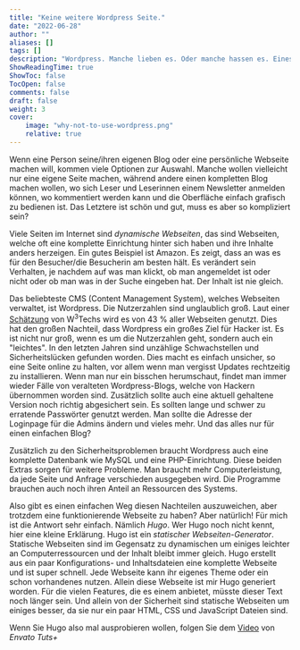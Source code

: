 ```yaml
---
title: "Keine weitere Wordpress Seite."
date: "2022-06-28"
author: ""
aliases: []
tags: []
description: "Wordpress. Manche lieben es. Oder manche hassen es. Eines steht fest, es ist sehr weit verbreitet."
ShowReadingTime: true
ShowToc: false
TocOpen: false
comments: false
draft: false
weight: 3
cover:
    image: "why-not-to-use-wordpress.png"
    relative: true
---
```


Wenn eine Person seine/ihren eigenen Blog oder eine persönliche Webseite machen will, kommen viele Optionen zur Auswahl.
Manche wollen vielleicht nur eine eigene Seite machen, während andere einen kompletten Blog machen wollen, wo sich Leser und Leserinnen einem Newsletter anmelden können, wo kommentiert werden kann und die Oberfläche einfach grafisch zu bedienen ist.
Das Letztere ist schön und gut, muss es aber so kompliziert sein?

Viele Seiten im Internet sind _dynamische Webseiten_, das sind Webseiten, welche oft eine komplette Einrichtung hinter sich haben und ihre Inhalte anders herzeigen.
Ein gutes Beispiel ist Amazon.
Es zeigt, dass an was es für den Besucher/die Besucherin am besten hält.
Es verändert sein Verhalten, je nachdem auf was man klickt, ob man angemeldet ist oder nicht oder ob man was in der Suche eingeben hat.
Der Inhalt ist nie gleich.

Das beliebteste CMS (Content Management System), welches Webseiten verwaltet, ist Wordpress.
Die Nutzerzahlen sind unglaublich groß.
Laut einer [Schätzung](https://w3techs.com/technologies/overview/content_management) von W<sup>3</sup>Techs wird es von 43 % aller Webseiten genutzt.
Dies hat den großen Nachteil, dass Wordpress ein großes Ziel für Hacker ist.
Es ist nicht nur groß, wenn es um die Nutzerzahlen geht, sondern auch ein "leichtes".
In den letzten Jahren sind unzählige Schwachstellen und Sicherheitslücken gefunden worden.
Dies macht es einfach unsicher, so eine Seite online zu halten, vor allem wenn man vergisst Updates rechtzeitig zu installieren.
Wenn man nur ein bisschen herumschaut, findet man immer wieder Fälle von veralteten Wordpress-Blogs, welche von Hackern übernommen worden sind.
Zusätzlich sollte auch eine aktuell gehaltene Version noch richtig abgesichert sein.
Es sollten lange und schwer zu erratende Passwörter genutzt werden.
Man sollte die Adresse der Loginpage für die Admins ändern und vieles mehr.
Und das alles nur für einen einfachen Blog?

Zusätzlich zu den Sicherheitsproblemen braucht Wordpress auch eine komplette Datenbank wie MySQL und eine PHP-Einrichtung.
Diese beiden Extras sorgen für weitere Probleme.
Man braucht mehr Computerleistung, da jede Seite und Anfrage verschieden ausgegeben wird.
Die Programme brauchen auch noch ihren Anteil an Ressourcen des Systems.

Also gibt es einen einfachen Weg diesen Nachteilen auszuweichen, aber trotzdem eine funktionierende Webseite zu haben?
Aber natürlich!
Für mich ist die Antwort sehr einfach.
Nämlich _Hugo_.
Wer Hugo noch nicht kennt, hier eine kleine Erklärung.
Hugo ist ein _statischer Webseiten-Generator_.
Statische Webseiten sind im Gegensatz zu dynamischen um einiges leichter an Computerressourcen und der Inhalt bleibt immer gleich.
Hugo erstellt aus ein paar Konfigurations- und Inhaltsdateien eine komplette Webseite und ist super schnell.
Jede Webseite kann ihr eigenes Theme oder ein schon vorhandenes nutzen.
Allein diese Webseite ist mir Hugo generiert worden.
Für die vielen Features, die es einem anbietet, müsste dieser Text noch länger sein.
Und allein von der Sicherheit sind statische Webseiten um einiges besser, da sie nur ein paar HTML, CSS und JavaScript Dateien sind.

Wenn Sie Hugo also mal ausprobieren wollen, folgen Sie dem [Video](https://www.youtube.com/watch?v=hjD9jTi_DQ4) von _Envato Tuts+_

